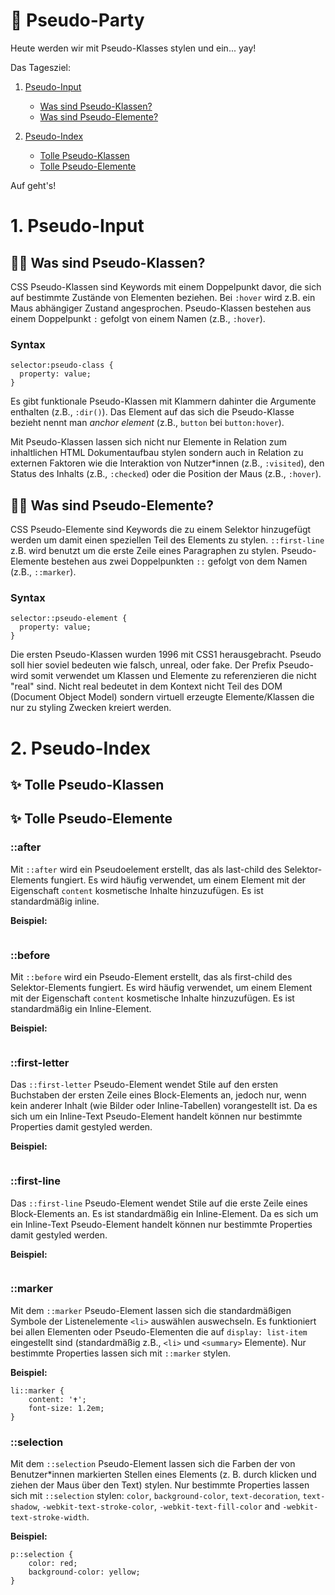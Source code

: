 # :partying_face: Pseudo-Party

Heute werden wir mit Pseudo-Klasses stylen und ein... yay!

Das Tagesziel:

1. [Pseudo-Input](https://github.com/AmyraRadwan/Pseudo-Class-Party/tree/main#1-pseudo-input)

   - [Was sind Pseudo-Klassen?](https://github.com/AmyraRadwan/Pseudo-Class-Party#face_with_spiral_eyes-was-sind-pseudo-klassen)
   - [Was sind Pseudo-Elemente?](https://github.com/AmyraRadwan/Pseudo-Class-Party#face_with_spiral_eyes-was-sind-pseudo-elemente)

2. [Pseudo-Index](https://github.com/AmyraRadwan/Pseudo-Class-Party/tree/main#2-pseudo-index)

   - [Tolle Pseudo-Klassen](https://github.com/AmyraRadwan/Pseudo-Class-Party/tree/main#sparkles-tolle-pseudo-klassen)
   - [Tolle Pseudo-Elemente](https://github.com/AmyraRadwan/Pseudo-Class-Party/tree/main#sparkles-tolle-pseudo-elemente)

Auf geht's!

# 1. Pseudo-Input

## :face_with_spiral_eyes: Was sind Pseudo-Klassen?

CSS Pseudo-Klassen sind Keywords mit einem Doppelpunkt davor, die sich auf bestimmte Zustände von Elementen beziehen. Bei `:hover` wird z.B. ein Maus abhängiger Zustand angesprochen. Pseudo-Klassen bestehen aus einem Doppelpunkt `:` gefolgt von einem Namen (z.B., `:hover`).

### Syntax

```
selector:pseudo-class {
  property: value;
}
```

Es gibt funktionale Pseudo-Klassen mit Klammern dahinter die Argumente enthalten (z.B., `:dir()`). Das Element auf das sich die Pseudo-Klasse bezieht nennt man _anchor element_ (z.B., `button` bei `button:hover`).

Mit Pseudo-Klassen lassen sich nicht nur Elemente in Relation zum inhaltlichen HTML Dokumentaufbau stylen sondern auch in Relation zu externen Faktoren wie die Interaktion von Nutzer\*innen (z.B., `:visited`), den Status des Inhalts (z.B., `:checked`) oder die Position der Maus (z.B., `:hover`).

## :face_with_spiral_eyes: Was sind Pseudo-Elemente?

CSS Pseudo-Elemente sind Keywords die zu einem Selektor hinzugefügt werden um damit einen speziellen Teil des Elements zu stylen. `::first-line` z.B. wird benutzt um die erste Zeile eines Paragraphen zu stylen. Pseudo-Elemente bestehen aus zwei Doppelpunkten `::` gefolgt von dem Namen (z.B., `::marker`).

### Syntax

```
selector::pseudo-element {
  property: value;
}
```

Die ersten Pseudo-Klassen wurden 1996 mit CSS1 herausgebracht. Pseudo soll hier soviel bedeuten wie falsch, unreal, oder fake. Der Prefix Pseudo- wird somit verwendet um Klassen und Elemente zu referenzieren die nicht "real" sind. Nicht real bedeutet in dem Kontext nicht Teil des DOM (Document Object Model) sondern virtuell erzeugte Elemente/Klassen die nur zu styling Zwecken kreiert werden.

# 2. Pseudo-Index

## :sparkles: Tolle Pseudo-Klassen

## :sparkles: Tolle Pseudo-Elemente

### ::after

Mit `::after` wird ein Pseudoelement erstellt, das als last-child des Selektor-Elements fungiert. Es wird häufig verwendet, um einem Element mit der Eigenschaft `content` kosmetische Inhalte hinzuzufügen. Es ist standardmäßig inline.

**Beispiel:**

```

```

### ::before

Mit `::before` wird ein Pseudo-Element erstellt, das als first-child des Selektor-Elements fungiert. Es wird häufig verwendet, um einem Element mit der Eigenschaft `content` kosmetische Inhalte hinzuzufügen. Es ist standardmäßig ein Inline-Element.

**Beispiel:**

```

```

### ::first-letter

Das `::first-letter` Pseudo-Element wendet Stile auf den ersten Buchstaben der ersten Zeile eines Block-Elements an, jedoch nur, wenn kein anderer Inhalt (wie Bilder oder Inline-Tabellen) vorangestellt ist. Da es sich um ein Inline-Text Pseudo-Element handelt können nur bestimmte Properties damit gestyled werden.

**Beispiel:**

```

```

### ::first-line

Das `::first-line` Pseudo-Element wendet Stile auf die erste Zeile eines Block-Elements an. Es ist standardmäßig ein Inline-Element. Da es sich um ein Inline-Text Pseudo-Element handelt können nur bestimmte Properties damit gestyled werden.

**Beispiel:**

```

```

### ::marker

Mit dem `::marker` Pseudo-Element lassen sich die standardmäßigen Symbole der Listenelemente `<li>` auswählen auswechseln. Es funktioniert bei allen Elementen oder Pseudo-Elementen die auf `display: list-item` eingestellt sind (standardmäßig z.B., `<li>` und `<summary>` Elemente). Nur bestimmte Properties lassen sich mit `::marker` stylen.

**Beispiel:**

```
li::marker {
    content: '✝';
    font-size: 1.2em;
}
```

### ::selection

Mit dem `::selection` Pseudo-Element lassen sich die Farben der von Benutzer\*innen markierten Stellen eines Elements (z. B. durch klicken und ziehen der Maus über den Text) stylen. Nur bestimmte Properties lassen sich mit `::selection` stylen: `color`, `background-color`, `text-decoration`, `text-shadow`, `-webkit-text-stroke-color`, `-webkit-text-fill-color` and `-webkit-text-stroke-width`.

**Beispiel:**

```
p::selection {
    color: red;
    background-color: yellow;
}
```
